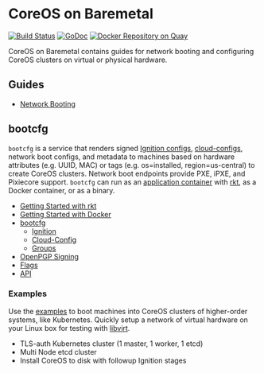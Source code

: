 
# CoreOS on Baremetal

[![Build Status](https://travis-ci.org/coreos/coreos-baremetal.svg?branch=master)](https://travis-ci.org/coreos/coreos-baremetal) [![GoDoc](https://godoc.org/github.com/coreos/coreos-baremetal?status.png)](https://godoc.org/github.com/coreos/coreos-baremetal) [![Docker Repository on Quay](https://quay.io/repository/coreos/bootcfg/status "Docker Repository on Quay")](https://quay.io/repository/coreos/bootcfg)

CoreOS on Baremetal contains guides for network booting and configuring CoreOS clusters on virtual or physical hardware.

## Guides

* [Network Booting](Documentation/network-booting.md)

## bootcfg

`bootcfg` is a service that renders signed [Ignition configs](https://coreos.com/ignition/docs/latest/what-is-ignition.html), [cloud-configs](https://coreos.com/os/docs/latest/cloud-config.html), network boot configs, and metadata to machines based on hardware attributes (e.g. UUID, MAC) or tags (e.g. os=installed, region=us-central) to create CoreOS clusters. Network boot endpoints provide PXE, iPXE, and Pixiecore support. `bootcfg` can run as an [application container](https://github.com/appc/spec) with [rkt](https://coreos.com/rkt/docs/latest/), as a Docker container, or as a binary.

* [Getting Started with rkt](Documentation/getting-started-rkt.md)
* [Getting Started with Docker](Documentation/getting-started-docker.md)
* [bootcfg](Documentation/bootcfg.md)
    * [Ignition](Documentation/ignition.md)
    * [Cloud-Config](Documentation/cloud-config.md)
    * [Groups](Documentation/bootcfg.md#groups-and-metadata)
* [OpenPGP Signing](Documentation/openpgp.md)
* [Flags](Documentation/config.md)
* [API](Documentation/api.md)

### Examples

Use the [examples](examples) to boot machines into CoreOS clusters of higher-order systems, like Kubernetes. Quickly setup a network of virtual hardware on your Linux box for testing with [libvirt](scripts/README.md#libvirt).

* TLS-auth Kubernetes cluster (1 master, 1 worker, 1 etcd)
* Multi Node etcd cluster
* Install CoreOS to disk with followup Ignition stages
